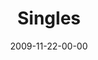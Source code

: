 ---
layout: message
category: message
series: "Typecast"
title: "Singles"
date: 2009-11-22-00-00
message_id: 591
sc-permalink-url: "http://soundcloud.com/crdschurch/singles"
audio: "http://s3.amazonaws.com/crossroads-media/messages/audio/Typecast2.mp3"
audio-duration: "41:16"
notes-description: "Being single can be a blessing. Brian Tome and a panel of single people discuss the nature of being single and what God says about it."
notes: "http://s3.amazonaws.com/crossroads-media/documents/SN_11_21-22_09.pdf"
notes-title: "Singles (Study Notes)"
program: "http://s3.amazonaws.com/crossroads-media/documents/11_21-22_09Program.pdf"
description: "Being single can be a blessing. Brian Tome and a panel of single people discuss the nature of being single and what God says about it."
video: "http://s3.amazonaws.com/crossroads-media/messages/video/Typecast2.mp4"
video-duration: "41:16"
yt-embed-url: "//www.youtube.com/embed/EY86IDnwPl4"
video-image: "http://s3.amazonaws.com/crossroads-media/images/Typecast2-still.jpg"
tag: 
 - dating
 - single
 - tome
explicit: false
---